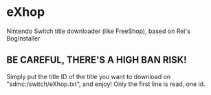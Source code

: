 # eXhop
Nintendo Switch title downloader (like FreeShop), based on Rei's BogInstaller

## BE CAREFUL, THERE'S A HIGH BAN RISK!

Simply put the title ID of the title you want to download on "sdmc:/switch/eXhop.txt", and enjoy!
Only the first line is read, one id.